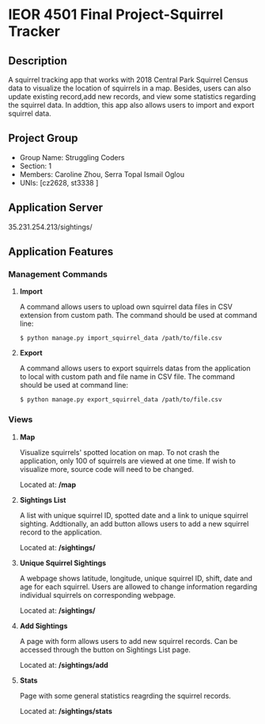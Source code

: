 # IEOR 4501 Final Project-Squirrel Tracker

## Description
A squirrel tracking app that works with 2018 Central Park Squirrel Census data to visualize the location of squirrels in a map. Besides, users can also update existing record,add new records, and view some statistics regarding the squirrel data. In addtion, this app also allows users to import and export squirrel data.

## Project Group
* Group Name: Struggling Coders
* Section: 1
* Members: Caroline Zhou, Serra Topal Ismail Oglou
* UNIs: [cz2628, st3338 ]

## Application Server
35.231.254.213/sightings/

## Application Features
### Management Commands
1. **Import**

	A command allows users to upload own squirrel data files in CSV extension from custom path. The command should be used at command line:

	```$ python manage.py import_squirrel_data /path/to/file.csv```

2. **Export**

	A command allows users to export squirrels datas from the application to local with custom path and file name in CSV file. The command should be used at command line:

	```$ python manage.py export_squirrel_data /path/to/file.csv```

### Views
1. **Map** 

	Visualize squirrels' spotted location on map. To not crash the application, only 100 of squirrels are viewed at one time. If wish to visualize more, source code will need to be changed.

	Located at: **/map**

2. **Sightings List**

	A list with unique squirrel ID, spotted date and a link to unique squirrel sighting. Addtionally, an add button allows users to add a new squirrel record to the application.

	Located at: **/sightings/**

3. **Unique Squirrel Sightings**

	A webpage shows latitude, longitude, unique squirrel ID, shift, date and age for each squirrel. Users are allowed to change information regarding individual squirrels on corresponding webpage.

	Located at: **/sightings/<unique-squirrel-id>**

4. **Add Sightings**

	A page with form allows users to add new squirrel records. Can be accessed through the button on Sightings List page.

	Located at: **/sightings/add**

5. **Stats**

	Page with some general statistics reagrding the squirrel records.

	Located at: **/sightings/stats**
